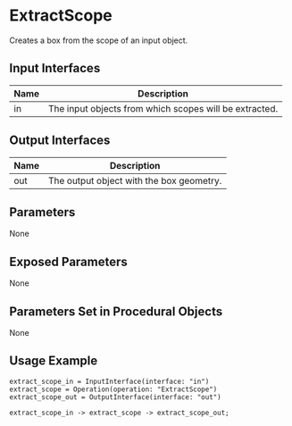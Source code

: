 # ExtractScope

Creates a box from the scope of an input object.

## Input Interfaces

| Name | Description                                            |
|------|--------------------------------------------------------|
| in   | The input objects from which scopes will be extracted. |

## Output Interfaces

| Name | Description                              |
|------|------------------------------------------|
| out  | The output object with the box geometry. |

## Parameters

None

## Exposed Parameters

None

## Parameters Set in Procedural Objects

None

## Usage Example

```
extract_scope_in = InputInterface(interface: "in")
extract_scope = Operation(operation: "ExtractScope")
extract_scope_out = OutputInterface(interface: "out")

extract_scope_in -> extract_scope -> extract_scope_out;
```

